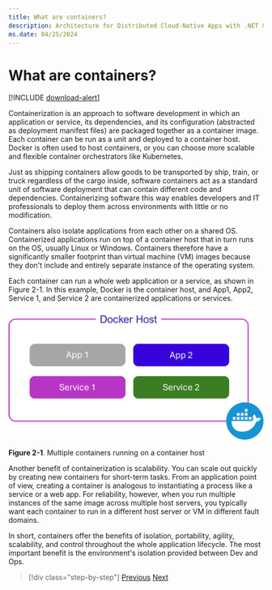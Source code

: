 ```yaml
---
title: What are containers?
description: Architecture for Distributed Cloud-Native Apps with .NET & Containers | What are containers
ms.date: 04/25/2024
---
```


# What are containers?

[!INCLUDE [download-alert](../includes/download-alert.md)]

Containerization is an approach to software development in which an application or service, its dependencies, and its configuration (abstracted as deployment manifest files) are packaged together as a container image. Each container can be run as a unit and deployed to a container host. Docker is often used to host containers, or you can choose more scalable and flexible container orchestrators like Kubernetes.

Just as shipping containers allow goods to be transported by ship, train, or truck regardless of the cargo inside, software containers act as a standard unit of software deployment that can contain different code and dependencies. Containerizing software this way enables developers and IT professionals to deploy them across environments with little or no modification.

Containers also isolate applications from each other on a shared OS. Containerized applications run on top of a container host that in turn runs on the OS, usually Linux or Windows. Containers therefore have a significantly smaller footprint than virtual machine (VM) images because they don't include and entirely separate instance of the operating system.

Each container can run a whole web application or a service, as shown in Figure 2-1. In this example, Docker is the container host, and App1, App2, Service 1, and Service 2 are containerized applications or services.

![Diagram showing four containers running in a VM or a server.](media/1-multiple-containers-single-host.png)

**Figure 2-1**. Multiple containers running on a container host

Another benefit of containerization is scalability. You can scale out quickly by creating new containers for short-term tasks. From an application point of view, creating a container is analogous to instantiating a process like a service or a web app. For reliability, however, when you run multiple instances of the same image across multiple host servers, you typically want each container to run in a different host server or VM in different fault domains.

In short, containers offer the benefits of isolation, portability, agility, scalability, and control throughout the whole application lifecycle. The most important benefit is the environment's isolation provided between Dev and Ops.

>[!div class="step-by-step"]
>[Previous](../introduction-to-cloud-native-development/candidate-apps-for-cloud-native.md)
>[Next](what-is-docker.md)
